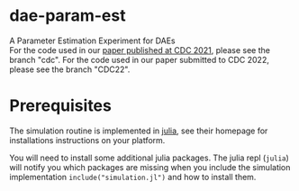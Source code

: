 # dae-param-est
A Parameter Estimation Experiment for DAEs  
For the code used in our [paper published at CDC 2021](https://www.diva-portal.org/smash/get/diva2:1539989/FULLTEXT01.pdf), please see the branch "cdc".
For the code used in our paper submitted to CDC 2022, please see the branch "CDC22".

# Prerequisites
The simulation routine is implemented in
[julia](https://docs.julialang.org/en/v1/), see their homepage for
installations instructions on your platform.

You will need to install some additional julia packages. The julia repl
(`julia`) will notify you which packages are missing when you include the
simulation implementation `include("simulation.jl")` and how to install them.
